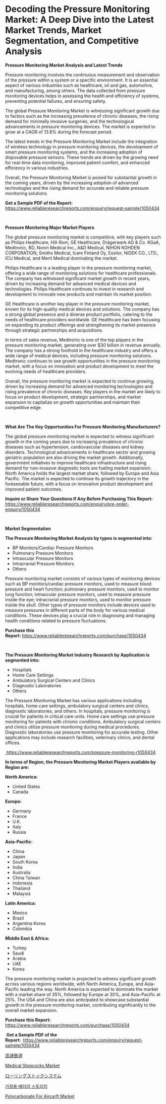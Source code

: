 <p><h1>Decoding the Pressure Monitoring Market: A Deep Dive into the Latest Market Trends, Market Segmentation, and Competitive Analysis</h1></p><p><strong>Pressure Monitoring Market Analysis and Latest Trends</strong></p>
<p><p>Pressure monitoring involves the continuous measurement and observation of the pressure within a system or a specific environment. It is an essential aspect of various industries such as healthcare, oil and gas, automotive, and manufacturing, among others. The data collected from pressure monitoring devices helps in assessing the health and efficiency of systems, preventing potential failures, and ensuring safety.</p><p>The global Pressure Monitoring Market is witnessing significant growth due to factors such as the increasing prevalence of chronic diseases, the rising demand for minimally invasive surgeries, and the technological advancements in pressure monitoring devices. The market is expected to grow at a CAGR of 13.8% during the forecast period.</p><p>The latest trends in the Pressure Monitoring Market include the integration of wireless technology in pressure monitoring devices, the development of smart pressure monitoring systems, and the increasing adoption of disposable pressure sensors. These trends are driven by the growing need for real-time data monitoring, improved patient comfort, and enhanced efficiency in various industries.</p><p>Overall, the Pressure Monitoring Market is poised for substantial growth in the coming years, driven by the increasing adoption of advanced technologies and the rising demand for accurate and reliable pressure monitoring solutions.</p></p>
<p><strong>Get a Sample PDF of the Report:&nbsp;</strong> <a href="https://www.reliableresearchreports.com/enquiry/request-sample/1050434">https://www.reliableresearchreports.com/enquiry/request-sample/1050434</a></p>
<p>&nbsp;</p>
<p><strong>Pressure Monitoring Major Market Players</strong></p>
<p><p>The global pressure monitoring market is competitive, with key players such as Philips Healthcare, Hill-Rom, GE Healthcare, Drägerwerk AG & Co. KGaA, Medtronic, BD, Nonin Medical Inc., A&D Medical, NIHON KOHDEN CORPORATION, Smiths Medical, Icare Finland Oy, Essilor, NIDEK CO., LTD., ICU Medical, and Merit Medical dominating the market.</p><p>Philips Healthcare is a leading player in the pressure monitoring market, offering a wide range of monitoring solutions for healthcare professionals. The company has witnessed significant market growth in recent years, driven by increasing demand for advanced medical devices and technologies. Philips Healthcare continues to invest in research and development to innovate new products and maintain its market position.</p><p>GE Healthcare is another key player in the pressure monitoring market, known for its high-quality medical devices and solutions. The company has a strong global presence and a diverse product portfolio, catering to the needs of healthcare providers worldwide. GE Healthcare has been focusing on expanding its product offerings and strengthening its market presence through strategic partnerships and acquisitions.</p><p>In terms of sales revenue, Medtronic is one of the top players in the pressure monitoring market, generating over $30 billion in revenue annually. The company has a strong foothold in the healthcare industry and offers a wide range of medical devices, including pressure monitoring solutions. Medtronic continues to see growth opportunities in the pressure monitoring market, with a focus on innovation and product development to meet the evolving needs of healthcare providers.</p><p>Overall, the pressure monitoring market is expected to continue growing, driven by increasing demand for advanced monitoring technologies and rising prevalence of chronic diseases. Key players in the market are likely to focus on product development, strategic partnerships, and market expansion to capitalize on growth opportunities and maintain their competitive edge.</p></p>
<p>&nbsp;</p>
<p><strong>What Are The Key Opportunities For Pressure Monitoring Manufacturers?</strong></p>
<p><p>The global pressure monitoring market is expected to witness significant growth in the coming years due to increasing prevalence of chronic diseases such as hypertension, cardiovascular diseases and kidney disorders. Technological advancements in healthcare sector and growing geriatric population are also driving the market growth. Additionally, government initiatives to improve healthcare infrastructure and rising demand for non-invasive diagnostic tools are fueling market expansion. North America holds the largest market share, followed by Europe and Asia Pacific. The market is expected to continue its growth trajectory in the foreseeable future, with a focus on innovative product development and improved patient outcomes.</p></p>
<p><strong>Inquire or Share Your Questions If Any Before Purchasing This Report:</strong> <a href="https://www.reliableresearchreports.com/enquiry/pre-order-enquiry/1050434">https://www.reliableresearchreports.com/enquiry/pre-order-enquiry/1050434</a></p>
<p>&nbsp;</p>
<p><strong>Market Segmentation</strong></p>
<p><strong>The Pressure Monitoring Market Analysis by types is segmented into:</strong></p>
<p><ul><li>BP Monitors/Cardiac Pressure Monitors</li><li>Pulmonary Pressure Monitors</li><li>Intraocular Pressure Monitors</li><li>Intracranial Pressure Monitors</li><li>Others</li></ul></p>
<p><p>Pressure monitoring market consists of various types of monitoring devices such as BP monitors/cardiac pressure monitors, used to measure blood pressure and heart function; pulmonary pressure monitors, used to monitor lung function; intraocular pressure monitors, used to measure pressure inside the eye; intracranial pressure monitors, used to monitor pressure inside the skull. Other types of pressure monitors include devices used to measure pressures in different parts of the body for various medical conditions. These devices play a crucial role in diagnosing and managing health conditions related to pressure fluctuations.</p></p>
<p><strong>Purchase this Report:&nbsp;</strong><a href="https://www.reliableresearchreports.com/purchase/1050434">https://www.reliableresearchreports.com/purchase/1050434</a></p>
<p>&nbsp;</p>
<p><strong>The Pressure Monitoring Market Industry Research by Application is segmented into:</strong></p>
<p><ul><li>Hospitals</li><li>Home Care Settings</li><li>Ambulatory Surgical Centers and Clinics</li><li>Diagnostic Laboratories</li><li>Others</li></ul></p>
<p><p>The Pressure Monitoring Market has various applications including hospitals, home care settings, ambulatory surgical centers and clinics, diagnostic laboratories, and others. In hospitals, pressure monitoring is crucial for patients in critical care units. Home care settings use pressure monitoring for patients with chronic conditions. Ambulatory surgical centers and clinics utilize pressure monitoring during medical procedures. Diagnostic laboratories use pressure monitoring for accurate testing. Other applications may include research facilities, veterinary clinics, and dental offices.</p></p>
<p><a href="https://www.reliableresearchreports.com/pressure-monitoring-r1050434">&nbsp;https://www.reliableresearchreports.com/pressure-monitoring-r1050434</a></p>
<p><strong>In terms of Region, the Pressure Monitoring Market Players available by Region are:</strong></p>
<p>
    <p> <strong> North America: </strong>
        <ul>
            <li>United States</li>
            <li>Canada</li>
        </ul>
        </p> 
    <p> <strong> Europe: </strong>
        <ul>
            <li>Germany</li>
            <li>France</li>
            <li>U.K.</li>
            <li>Italy</li>
            <li>Russia</li>
        </ul>
        </p> 
    <p> <strong> Asia-Pacific: </strong>
        <ul>
            <li>China</li>
            <li>Japan</li>
            <li>South Korea</li>
            <li>India</li>
            <li>Australia</li>
            <li>China Taiwan</li>
            <li>Indonesia</li>
            <li>Thailand</li>
            <li>Malaysia</li>
        </ul>
        </p> 
    <p> <strong> Latin America: </strong>
        <ul>
            <li>Mexico</li>
            <li>Brazil</li>
            <li>Argentina Korea</li>
            <li>Colombia</li>
        </ul>
        </p> 
    <p> <strong> Middle East & Africa: </strong>
        <ul>
            <li>Turkey</li>
            <li>Saudi</li>
            <li>Arabia</li>
            <li>UAE</li>
            <li>Korea</li>
        </ul>
    </p>
    </p>
<p><p>The pressure monitoring market is projected to witness significant growth across various regions worldwide, with North America, Europe, and Asia-Pacific leading the way. North America is expected to dominate the market with a market share of 35%, followed by Europe at 30%, and Asia-Pacific at 25%. The USA and China are also anticipated to showcase substantial growth in the pressure monitoring market, contributing significantly to the overall market expansion.</p></p>
<p><strong>Purchase this Report: </strong><a href="https://www.reliableresearchreports.com/purchase/1050434">https://www.reliableresearchreports.com/purchase/1050434</a></p>
<p>&nbsp;<strong>Get a Sample PDF of the Report:&nbsp;&nbsp;</strong><a href="https://www.reliableresearchreports.com/enquiry/request-sample/1050434">https://www.reliableresearchreports.com/enquiry/request-sample/1050434</a></p>
<p><strong></strong></p>
<p><p><a href="https://github.com/adcxff01450218/Market-Research-Report-List-2/blob/main/395403849581.md">高速鉄道</a></p><p><a href="https://github.com/Whitneyboyettebo9kiw7yr13/Market-Research-Report-List-2/blob/main/medical-stopcocks-market.md">Medical Stopcocks Market</a></p><p><a href="https://github.com/ReyesKohler20231/Market-Research-Report-List-1/blob/main/680429049582.md">ローリングストックシステム</a></p><p><a href="https://github.com/Maeennan456456/Market-Research-Report-List-1/blob/main/811090644441.md">가정용 배터리 스토리지</a></p><p><a href="https://issuu.com/reportprime-2/docs/polycarbonate-for-aircarft-market-size-2030.pptx">Polycarbonate For Aircarft Market</a></p></p>